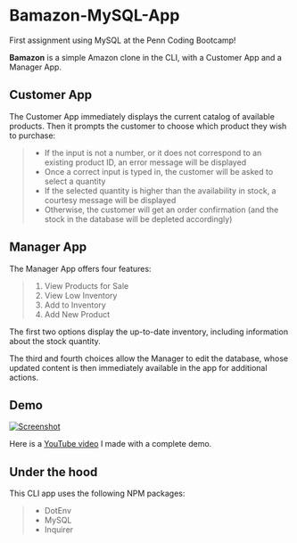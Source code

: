 # Bamazon-MySQL-App

First assignment using MySQL at the Penn Coding Bootcamp!

__Bamazon__ is a simple Amazon clone in the CLI, with a Customer App and a Manager App.


## Customer App

The Customer App immediately displays the current catalog of available products. Then it prompts the customer to choose which product they wish to purchase:

> + If the input is not a number, or it does not correspond to an existing product ID, an error message will be displayed
> + Once a correct input is typed in, the customer will be asked to select a quantity
> + If the selected quantity is higher than the availability in stock, a courtesy message will be displayed
> + Otherwise, the customer will get an order confirmation (and the stock in the database will be depleted accordingly)

## Manager App

The Manager App offers four features:

> 1. View Products for Sale
> 2. View Low Inventory
> 3. Add to Inventory
> 4. Add New Product

The first two options display the up-to-date inventory, including information about the stock quantity.

The third and fourth choices allow the Manager to edit the database, whose updated content is then immediately available in the app for additional actions.

## Demo

[![Screenshot](https://raw.githubusercontent.com/stepicker/Bamazon-MySQL-App/master/screenshot.png)](https://youtu.be/S1SrbwpMeeI)

Here is a [YouTube video](https://youtu.be/S1SrbwpMeeI) I made with a complete demo.

## Under the hood

This CLI app uses the following NPM packages:

> + DotEnv
> + MySQL
> + Inquirer
